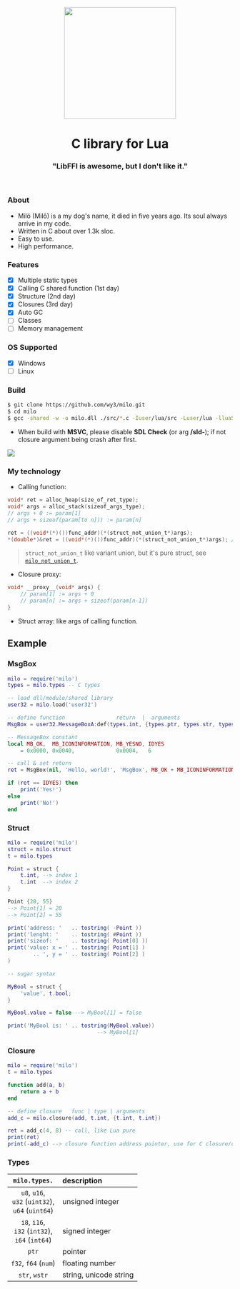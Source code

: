 <p>
    <p align="center">
        <img src="https://i.imgur.com/ilAiPVd.png" width="250">
    </p>
    <h1 align="center">C library for Lua</h1>
    <h3 align="center">"LibFFI is awesome, but I don't like it."</h3>
    <br>
</p>

### About
- Milö (Milô) is a my dog's name, it died in five years ago. Its soul always arrive in my code.
- Written in C about over 1.3k sloc.
- Easy to use.
- High performance.

### Features
- [x] Multiple static types
- [x] Calling C shared function (1st day)
- [x] Structure (2nd day)
- [x] Closures (3rd day)
- [x] Auto GC
- [ ] Classes
- [ ] Memory management

### OS Supported
- [x] Windows
- [ ] Linux

### Build

```bash
$ git clone https://github.com/wy3/milo.git
$ cd milo
$ gcc -shared -w -o milo.dll ./src/*.c -Iuser/lua/src -Luser/lua -llua53
```

- When build with **MSVC**, please disable **SDL Check** (or arg **/sld-**); if not closure argument being crash after first.

<img src="https://i.imgur.com/zb2ogcQ.png">

### My technology

- Calling function:

```c
void* ret = alloc_heap(size_of_ret_type);
void* args = alloc_stack(sizeof_args_type);
// args + 0 := param[1]
// args + sizeof(param[to n])) := param[n]

ret = ((void*(*)())func_addr)(*(struct_not_union_t*)args);
*(double*)&ret = ((void*(*)())func_addr)(*(struct_not_union_t*)args); // double
```

> `struct_not_union_t` like variant union, but it's pure struct, see [`milo_not_union_t`](https://github.com/wy3/milo/blob/master/src/types.h#L57).

- Closure proxy:

```c
void* __proxy__(void* args) {
    // param[1] := args + 0
    // param[n] := args + sizeof(param[n-1])
}
```

- Struct array: like args of calling function.

## Example 

### MsgBox

```lua
milo = require('milo')
types = milo.types -- C types

-- load dll/module/shared library
user32 = milo.load('user32')

-- define function                return  |  arguments                                  | stdcall
MsgBox = user32.MessageBoxA:def(types.int, {types.ptr, types.str, types.str, types.uint}, true)

-- MessageBox constant
local MB_OK,  MB_ICONINFORMATION, MB_YESNO, IDYES
    = 0x0000, 0x0040,             0x0004,   6

-- call & set return
ret = MsgBox(nil, 'Hello, world!', 'MsgBox', MB_OK + MB_ICONINFORMATION + MB_YESNO)

if (ret == IDYES) then
    print('Yes!')
else
    print('No!')
end
```

### Struct

```lua
milo = require('milo')
struct = milo.struct
t = milo.types

Point = struct {
    t.int, --> index 1
    t.int  --> index 2
}

Point {20, 55} 
--> Point[1] = 20
--> Point[2] = 55

print('address: '   .. tostring( -Point ))
print('lenght: '    .. tostring( #Point ))
print('sizeof: '    .. tostring( Point[0] ))
print('value: x = ' .. tostring( Point[1] )
        .. ', y = ' .. tostring( Point[2] )
)

-- sugar syntax

MyBool = struct {
    'value', t.bool;
}

MyBool.value = false --> MyBool[1] = false

print('MyBool is: ' .. tostring(MyBool.value))
                            --> MyBool[1]
```

### Closure

```lua
milo = require('milo')
t = milo.types

function add(a, b)
    return a + b
end

-- define closure   func | type | arguments
add_c = milo.closure(add, t.int, {t.int, t.int})

ret = add_c(4, 8) -- call, like Lua pure
print(ret)
print(-add_c) --> closure function address pointer, use for C closure/callback
```

### Types

`milo.types.`| description
:---:|:---
`u8`, `u16`,<br>`u32` (`uint32`),<br>`u64` (`uint64`)| unsigned integer
`i8`, `i16`,<br>`i32` (`int32`),<br>`i64` (`int64`)| signed integer
`ptr`| pointer
`f32`, `f64` (`num`)| floating number
`str`, `wstr`| string, unicode string
